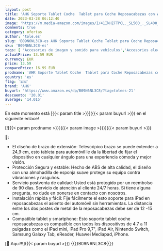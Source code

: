 ```yaml
---
layout: post
title: 'AHK Soporte Tablet Coche  Tablet para Coche Reposacabezas con Apoyo 360 Rotación para 4 4~11 Pulgadas iPad  iPhone  Galaxy Tab  Huawei Mediapad  Switch et d autres Smartphones'
date: 2023-03-28 06:12:40
image: 'https://m.media-amazon.com/images/I/41IkHZFTPCL._SL500_._SL400_.jpg'
comments: true
category: ofertas
author: 'tole.es'
slug: 'B09N6NL3C8-es AHK Soporte Tablet Coche Tablet para Coche Reposacabezas...'
sku: 'B09N6NL3C8-es'
tags: [ 'Accesorios de imagen y sonido para vehículos','Accesorios electrónicos para vehículos','Electrónica','Electrónica para vehículos','Soportes de tablet para el reposacabezas del vehículo','ahk','ipad','iphone','🇪🇸', ]
actualPrice: 13.59 EUR
currency: EUR
price: 13.59
comparePrice: 16.99 EUR
prodname: 'AHK Soporte Tablet Coche  Tablet para Coche Reposacabezas con Apoyo 360 Rotación para 4 4~11 Pulgadas iPad  iPhone  Galaxy Tab  Huawei Mediapad  Switch et d autres Smartphones'
country: 'es'
flag: '🇪🇸'
brand: 'AHK'
buyurl: 'https://www.amazon.es/dp/B09N6NL3C8/?tag=tolees-21'
descuento: '20.01'
average: '14.015'
---
```


En este momento está [{{< param title >}}]({{< param buyurl >}}) en el siguiente enlace!

[![{{< param prodname >}}]({{< param image >}})]({{< param buyurl >}})

🔎:

- El diseño de brazo de extensión: Telescópico brazo se puede extender a 24,9 cm, esto tableta para automóvil le da la libertad de fijar el dispositivo en cualquier ángulo para una experiencia cómoda y mejor visión.
- Protección Segura y estable: Hecho de ABS de alta calidad, el diseño con una almohadilla de esponja suave protege su equipo contra vibraciones y rasguños.
- Servicio postventa de calidad: Usted está protegido por un reembolso de 90 días. Servicio de atención al cliente 24/7 horas. Si tiene alguna pregunta, no dude en ponerse en contacto con nosotros.
- Instalación rápida y fácil: Fije fácilmente el esto soporte para iPad en reposacabezas el asiento del automóvil sin herramientas. La distancia entre los dos postes de metal de la reposacabezas debe ser de 12 -15 cm.
- Compatible tablet y smartphone: Esto soporte tablet coche reposacabezas es compatible con todos los dispositivos de 4.7 a 11 pulgadas como el iPad mini, iPad Pro 9,7", iPad Air, Nintendo Switch, Samsung Galaxy Tab, eReader, Huawei Mediapad, iPhone.

[🛒 Aquí!!!]({{< param buyurl >}})
{{<world>}}B09N6NL3C8{{</world>}}
